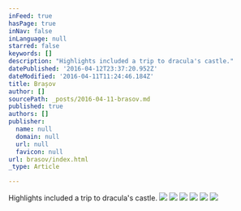 ```yaml
---
inFeed: true
hasPage: true
inNav: false
inLanguage: null
starred: false
keywords: []
description: "Highlights included a trip to dracula's castle."
datePublished: '2016-04-12T23:37:20.952Z'
dateModified: '2016-04-11T11:24:46.184Z'
title: Brașov
author: []
sourcePath: _posts/2016-04-11-brasov.md
published: true
authors: []
publisher:
  name: null
  domain: null
  url: null
  favicon: null
url: brasov/index.html
_type: Article

---
```

Highlights included a trip to dracula's castle.
![](https://imgflo.herokuapp.com/graph/vahj1ThiexotieMo/7de42092a548f84020beef808788361c/passthrough.jpg?height=563&input=https%3A%2F%2Fthe-grid-user-content.s3-us-west-2.amazonaws.com%2Fd36d47cc-1a50-4ae1-9ab3-2ae3b542b78e.jpg&width=750)
![](https://the-grid-user-content.s3-us-west-2.amazonaws.com/d36d47cc-1a50-4ae1-9ab3-2ae3b542b78e.jpg)
![](https://the-grid-user-content.s3-us-west-2.amazonaws.com/fa51db85-a2a8-402f-bbbb-0dfbae4a0c10.jpg)
![](https://the-grid-user-content.s3-us-west-2.amazonaws.com/91d2a82f-5160-4cf9-adac-4e5316699916.jpg)
![](https://the-grid-user-content.s3-us-west-2.amazonaws.com/319b559d-12e0-48d9-ac7e-783a51eeaaf6.jpg)
![](https://the-grid-user-content.s3-us-west-2.amazonaws.com/dc79d662-4ee1-4e80-bfbc-511ec821bf17.jpg)